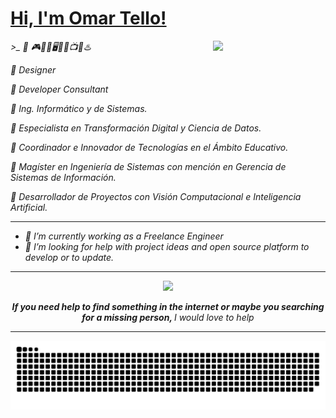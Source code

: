 <h1> 
 <a href="https://github.com/Omar-Tello"><img src = "" width = "10px" alt = "">Hi, I'm Omar Tello!  </a>
<! -- en proceso href https://omar-tello.github.io/developerOmartello --> 
</h1>

<img align='right' src="https://media.giphy.com/media/VgCDAzcKvsR6OM0uWg/giphy.gif" width="180">
<p align='left'><em> >_ 💼 🎮👾🎲🖥️📡📂📺📱♨️ </p>
<p align='left'><em>🍵 Designer </p>
<p align='left'><em>🍵 Developer Consultant </p>
<p align='left'><em>🍵 Ing. Informático y de Sistemas. </p>
<p align='left'><em>🍵 Especialista en Transformación Digital y Ciencia de Datos. </p>
<p align='left'><em>🍵 Coordinador e Innovador de Tecnologías en el Ámbito Educativo. </p>
<p align='left'><em>🍵 Magíster en Ingeniería de Sistemas con mención en Gerencia de Sistemas de Información. </p>
<p align='left'><em>🍵 Desarrollador de Proyectos con Visión Computacional e Inteligencia Artificial. </p>

--------------------

- 🔭 I’m currently working as a Freelance Engineer
- 📰 I’m looking for help with project ideas and open source platform to develop or to update.

--------------------
<p align="center">
 <img src="https://media.giphy.com/media/mGcNjsfWAjY5AEZNw6/giphy.gif" width="90"></center>
</p>
  
<p align='center'>
<em>
<b>If you need help to find something in the internet or maybe you searching for a missing person,
</b> I would love to help 
</em>
</p>

--------------------  
<p align="center">
  <img src="https://raw.githubusercontent.com/platane/snk/output/github-contribution-grid-snake-dark.svg" alt="snake"></center>
</p>




